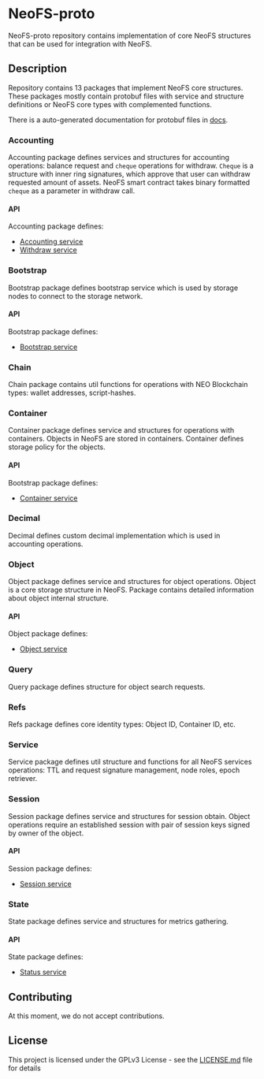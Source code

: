 # NeoFS-proto 

NeoFS-proto repository contains implementation of core NeoFS structures that
can be used for integration with NeoFS. 

## Description

Repository contains 13 packages that implement NeoFS core structures. These
packages mostly contain protobuf files with service and structure definitions 
or NeoFS core types with complemented functions. 

There is a auto-generated documentation for protobuf files in [docs](proto-docs).

### Accounting

Accounting package defines services and structures for accounting operations: 
balance request and `cheque` operations for withdraw. `Cheque` is a structure
with inner ring signatures, which approve that user can withdraw requested
amount of assets. NeoFS smart contract takes binary formatted `cheque` as a 
parameter in withdraw call. 

#### API
Accounting package defines: 
- [Accounting service](proto-docs/accounting.md#accounting.Accounting)
- [Withdraw service](proto-docs/accounting.md#accounting.Withdraw)


### Bootstrap

Bootstrap package defines bootstrap service which is used by storage nodes to
connect to the storage network. 

#### API
Bootstrap package defines:
- [Bootstrap service](proto-docs/bootstrap.md#bootstrap.Bootstrap)


### Chain

Chain package contains util functions for operations with NEO Blockchain types:
wallet addresses, script-hashes. 

### Container

Container package defines service and structures for operations with containers.
Objects in NeoFS are stored in containers. Container defines storage 
policy for the objects. 

#### API
Bootstrap package defines:
- [Container service](proto-docs/container.md#container.Service)

### Decimal

Decimal defines custom decimal implementation which is used in accounting
operations.

### Object

Object package defines service and structures for object operations. Object is 
a core storage structure in NeoFS. Package contains detailed information
about object internal structure.

#### API
Object package defines:
- [Object service](proto-docs/object.md#object.Service)

### Query

Query package defines structure for object search requests. 

### Refs

Refs package defines core identity types: Object ID, Container ID, etc.

### Service

Service package defines util structure and functions for all NeoFS services
operations: TTL and request signature management, node roles, epoch retriever. 

### Session

Session package defines service and structures for session obtain. Object
operations require an established session with pair of session keys signed by 
owner of the object. 

#### API
Session package defines:
- [Session service](proto-docs/session.md#session.Session)

### State

State package defines service and structures for metrics gathering. 

#### API
State package defines:
- [Status service](proto-docs/state.md#state.Status)

## Contributing

At this moment, we do not accept contributions. 

## License

This project is licensed under the GPLv3 License - 
see the [LICENSE.md](LICENSE.md) file for details
